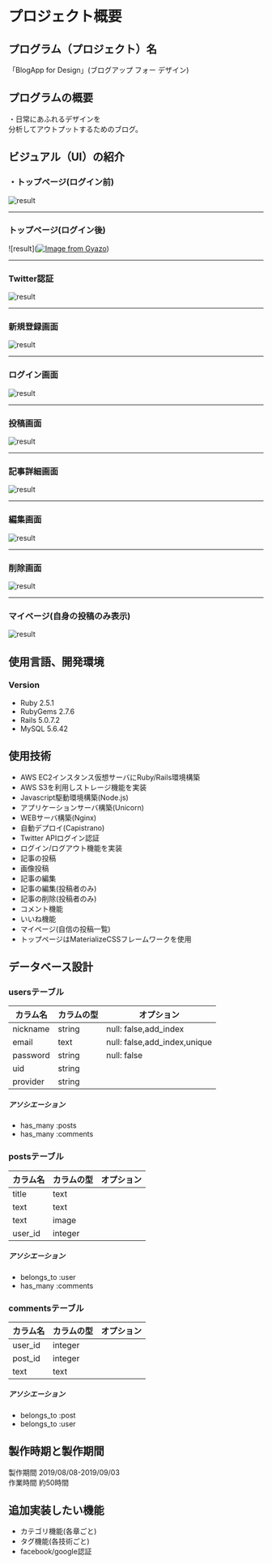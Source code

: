 # プロジェクト概要
## プログラム（プロジェクト）名
「BlogApp for Design」(ブログアップ フォー デザイン)
<!-------------------------------------------------- -->
## プログラムの概要
・日常にあふれるデザインを<br>
分析してアウトプットするためのブログ。<br>

<!-------------------------------------------------- -->
## ビジュアル（UI）の紹介

### ・トップページ(ログイン前)
![result](https://i.gyazo.com/9faa8c3b0f3d6ab19f92cb1e56fe970a.gif)<br>
***
### トップページ(ログイン後)
![result]([![Image from Gyazo](https://i.gyazo.com/40e5faa460499eda72e57d05f6a7ba70.gif)](https://gyazo.com/40e5faa460499eda72e57d05f6a7ba70))<br>
***
### Twitter認証
![result](https://user-images.githubusercontent.com/46291510/64194836-05060e80-cebb-11e9-84ea-0cd90510884b.png)<br>
***
### 新規登録画面
![result](https://user-images.githubusercontent.com/46291510/64194706-c83a1780-ceba-11e9-9ff1-292aed7da180.png)<br>
***
### ログイン画面
![result](https://user-images.githubusercontent.com/46291510/64194574-72656f80-ceba-11e9-95c7-427813adfcf0.png)<br>
***
### 投稿画面
![result](https://user-images.githubusercontent.com/46291510/64195110-a1301580-cebb-11e9-9161-3976db128cf7.png)<br>
***
### 記事詳細画面
![result](https://user-images.githubusercontent.com/46291510/64196293-84e1a800-cebe-11e9-8c5a-5924afe873b4.gif)<br>
***
### 編集画面
![result](https://user-images.githubusercontent.com/46291510/64195306-1ac80380-cebc-11e9-8b96-0d6d6e66e128.png)<br>
***
### 削除画面
![result](https://user-images.githubusercontent.com/46291510/64195491-8f02a700-cebc-11e9-87bc-181d373bc1c7.png)<br>
***
### マイページ(自身の投稿のみ表示)
![result](https://user-images.githubusercontent.com/46291510/64195393-5367dd00-cebc-11e9-9f1f-b5f1f6327ee8.png)<br>




<!-------------------------------------------------- -->
## 使用言語、開発環境

### Version
- Ruby 2.5.1
- RubyGems 2.7.6
- Rails 5.0.7.2
- MySQL 5.6.42

<!-------------------------------------------------- -->
## 使用技術
- AWS EC2インスタンス仮想サーバにRuby/Rails環境構築
- AWS S3を利用しストレージ機能を実装
- Javascript駆動環境構築(Node.js)
- アプリケーションサーバ構築(Unicorn)
- WEBサーバ構築(Nginx)
- 自動デプロイ(Capistrano)
- Twitter APIログイン認証
- ログイン/ログアウト機能を実装
- 記事の投稿
- 画像投稿
- 記事の編集
- 記事の編集(投稿者のみ)
- 記事の削除(投稿者のみ)
- コメント機能
- いいね機能
- マイページ(自信の投稿一覧)
- トップページはMaterializeCSSフレームワークを使用


<!-------------------------------------------------- -->
## データベース設計

### usersテーブル
|カラム名|カラムの型|オプション|
|------|----|-------|
|nickname|string|null: false,add_index|
|email|text|null: false,add_index,unique|
|password|string|null: false|
|uid|string||
|provider|string||

##### アソシエーション
- has_many :posts<br>
- has_many :comments

### postsテーブル
|カラム名|カラムの型|オプション|
|------|----|-------|
|title|text||
|text|text||
|text|image||
|user_id|integer||
##### アソシエーション
- belongs_to :user<br>
- has_many :comments

### commentsテーブル
|カラム名|カラムの型|オプション|
|------|----|-------|
|user_id|integer||
|post_id|integer||
|text|text||

##### アソシエーション
- belongs_to :post<br>
- belongs_to :user

<!-------------------------------------------------- -->
## 製作時期と製作期間
製作期間 2019/08/08-2019/09/03<br>
作業時間 約50時間<br>

<!-------------------------------------------------- -->
## 追加実装したい機能
- カテゴリ機能(各章ごと)
- タグ機能(各技術ごと)
- facebook/google認証
